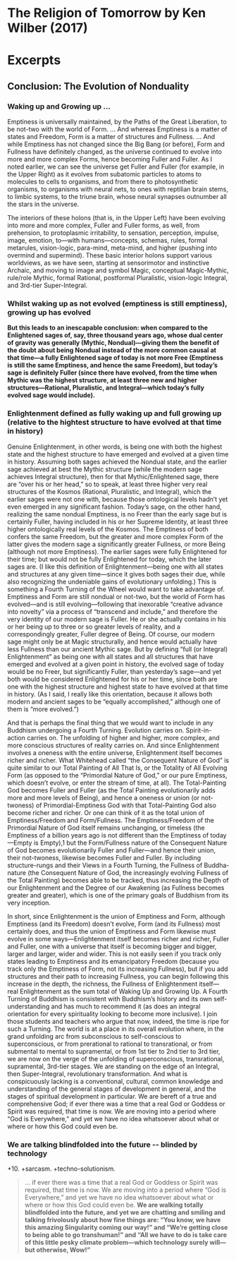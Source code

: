 # The Religion of Tomorrow by Ken Wilber (2017)

# Excerpts

## Conclusion: The Evolution of Nonduality

### Waking up and Growing up ...

Emptiness is universally maintained, by the Paths of the Great Liberation, to be not-two with the world of Form. ... And whereas Emptiness is a matter of states and Freedom, Form is a matter of structures and Fullness. ... And while Emptiness has not changed since the Big Bang (or before), Form and Fullness have definitely changed, as the universe continued to evolve into more and more complex Forms, hence becoming Fuller and Fuller. As I noted earlier, we can see the universe get Fuller and Fuller (for example, in the Upper Right) as it evolves from subatomic particles to atoms to molecules to cells to organisms, and from there to photosynthetic organisms, to organisms with neural nets, to ones with reptilian brain stems, to limbic systems, to the triune brain, whose neural synapses outnumber all the stars in the universe.

The interiors of these holons (that is, in the Upper Left) have been evolving into more and more complex, Fuller and Fuller forms, as well, from prehension, to protoplasmic irritability, to sensation, perception, impulse, image, emotion, to—with humans—concepts, schemas, rules, formal metarules, vision-logic, para-mind, meta-mind, and higher (pushing into overmind and supermind). These basic interior holons support various worldviews, as we have seen, starting at sensorimotor and instinctive Archaic, and moving to image and symbol Magic, conceptual Magic-Mythic, rule/role Mythic, formal Rational, postformal Pluralistic, vision-logic Integral, and 3rd-tier Super-Integral.

### Whilst waking up as not evolved (emptiness is still emptiness), growing up has evolved

**But this leads to an inescapable conclusion: when compared to the Enlightened sages of, say, three thousand years ago, whose dual center of gravity was generally (Mythic, Nondual)—giving them the benefit of the doubt about being Nondual instead of the more common causal at that time—a fully Enlightened sage of today is not more Free (Emptiness is still the same Emptiness, and hence the same Freedom), but today’s sage is definitely Fuller (since there have evolved, from the time when Mythic was the highest structure, at least three new and higher structures—Rational, Pluralistic, and Integral—which today’s fully evolved sage would include).**

### Enlightenment defined as fully waking up and full growing up (relative to the hightest structure to have evolved at that time in history)

Genuine Enlightenment, in other words, is being one with both the highest state and the highest structure to have emerged and evolved at a given time in history. Assuming both sages achieved the Nondual state, and the earlier sage achieved at best the Mythic structure (while the modern sage achieves Integral structure), then for that Mythic/Enlightened sage, there are “over his or her head,” so to speak, at least three higher very real structures of the Kosmos (Rational, Pluralistic, and Integral), which the earlier sages were not one with, because those ontological levels hadn’t yet even emerged in any significant fashion. Today’s sage, on the other hand, realizing the same nondual Emptiness, is no Freer than the early sage but is certainly Fuller, having included in his or her Supreme Identity, at least three higher ontologically real levels of the Kosmos. The Emptiness of both confers the same Freedom, but the greater and more complex Form of the latter gives the modern sage a significantly greater Fullness, or more Being (although not more Emptiness). The earlier sages were fully Enlightened for their time; but would not be fully Enlightened for today, which the later sages are. (I like this definition of Enlightenment—being one with all states and structures at any given time—since it gives both sages their due, while also recognizing the undeniable gains of evolutionary unfolding.) This is something a Fourth Turning of the Wheel would want to take advantage of. Emptiness and Form are still nondual or not-two, but the world of Form has evolved—and is still evolving—following that inexorable “creative advance into novelty” via a process of “transcend and include,” and therefore the very identity of our modern sage is Fuller. He or she actually contains in his or her being up to three or so greater levels of reality, and a correspondingly greater, Fuller degree of Being. Of course, our modern sage might only be at Magic structurally, and hence would actually have less Fullness than our ancient Mythic sage. But by defining “full (or Integral) Enlightenment” as being one with all states and all structures that have emerged and evolved at a given point in history, the evolved sage of today would be no Freer, but significantly Fuller, than yesterday’s sage—and yet both would be considered Enlightened for his or her time, since both are one with the highest structure and highest state to have evolved at that time in history. (As I said, I really like this orientation, because it allows both modern and ancient sages to be “equally accomplished,” although one of them is “more evolved.”)

And that is perhaps the final thing that we would want to include in any Buddhism undergoing a Fourth Turning. Evolution carries on. Spirit-in-action carries on. The unfolding of higher and higher, more complex, and more conscious structures of reality carries on. And since Enlightenment involves a oneness with the entire universe, Enlightenment itself becomes richer and richer. What Whitehead called “the Consequent Nature of God” is quite similar to our Total Painting of All That Is, or the Totality of All Evolving Form (as opposed to the “Primordial Nature of God,” or our pure Emptiness, which doesn’t evolve, or enter the stream of time, at all). The Total-Painting God becomes Fuller and Fuller (as the Total Painting evolutionarily adds more and more levels of Being), and hence a oneness or union (or not-twoness) of Primordial-Emptiness God with that Total-Painting God also become richer and richer. Or one can think of it as the total union of Emptiness/Freedom and Form/Fullness. The Emptiness/Freedom of the Primordial Nature of God itself remains unchanging, or timeless (the Emptiness of a billion years ago is not different than the Emptiness of today—Empty is Empty),1 but the Form/Fullness nature of the Consequent Nature of God becomes evolutionarily Fuller and Fuller—and hence their union, their not-twoness, likewise becomes Fuller and Fuller. By including structure-rungs and their Views in a Fourth Turning, the Fullness of Buddha-nature (the Consequent Nature of God, the increasingly evolving Fullness of the Total Painting) becomes able to be tracked, thus increasing the Depth of our Enlightenment and the Degree of our Awakening (as Fullness becomes greater and greater), which is one of the primary goals of Buddhism from its very inception.

In short, since Enlightenment is the union of Emptiness and Form, although Emptiness (and its Freedom) doesn’t evolve, Form (and its Fullness) most certainly does, and thus the union of Emptiness and Form likewise must evolve in some ways—Enlightenment itself becomes richer and richer, Fuller and Fuller, one with a universe that itself is becoming bigger and bigger, larger and larger, wider and wider. This is not easily seen if you track only states leading to Emptiness and its emancipatory Freedom (because you track only the Emptiness of Form, not its increasing Fullness), but if you add structures and their path to increasing Fullness, you can begin following this increase in the depth, the richness, the Fullness of Enlightenment itself—real Enlightenment as the sum total of Waking Up and Growing Up.
A Fourth Turning of Buddhism is consistent with Buddhism’s history and its own self-understanding and has much to recommend it (as does an integral orientation for every spirituality looking to become more inclusive). I join those students and teachers who argue that now, indeed, the time is ripe for such a Turning. The world is at a place in its overall evolution where, in the grand unfolding arc from subconscious to self-conscious to superconscious, or from prerational to rational to transrational, or from submental to mental to supramental, or from 1st tier to 2nd tier to 3rd tier, we are now on the verge of the unfolding of superconscious, transrational, supramental, 3rd-tier stages. We are standing on the edge of an Integral, then Super-Integral, revolutionary transformation. And what is conspicuously lacking is a conventional, cultural, common knowledge and understanding of the general stages of development in general, and the stages of spiritual development in particular. We are bereft of a true and comprehensive God; if ever there was a time that a real God or Goddess or Spirit was required, that time is now. We are moving into a period where “God is Everywhere,” and yet we have no idea whatsoever about what or where or how this God could even be.

### We are talking blindfolded into the future -- blinded by technology

+10. +sarcasm. +techno-solutionism.

> ... if ever there was a time that a real God or Goddess or Spirit was required, that time is now. We are moving into a period where “God is Everywhere,” and yet we have no idea whatsoever about what or where or how this God could even be. **We are walking totally blindfolded into the future, and yet we are chatting and smiling and talking frivolously about how fine things are: “You know, we have this amazing Singularity coming our way!” and “We’re getting close to being able to go transhuman!” and “All we have to do is take care of this little pesky climate problem—which technology surely will—but otherwise, Wow!”**
